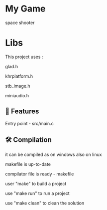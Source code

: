 # My Game

space shooter

# Libs

This project uses :

glad.h

khrplatform.h

stb_image.h

miniaudio.h




## 🚀 Features

Entry point - src/main.c


## 🛠️ Compilation


it can be compiled as on windows also on linux

makefile is up-to-date

compilator file is ready - makefile

user "make" to build a project

use "make run" to run a project

use "make clean" to clean the solution
